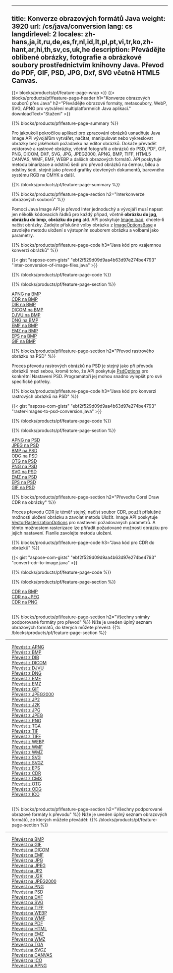 ﻿
---
title: Konverze obrazových formátů Java 
weight: 3920
url: /cs/java/conversion 
lang: cs
langdirlevel: 2
locales: zh-hans,ja,it,ru,de,es,fr,nl,id,lt,pl,pt,vi,tr,ko,zh-hant,ar,hi,th,sv,cs,uk,he
description: Převádějte oblíbené obrázky, fotografie a obrázkové soubory prostřednictvím knihovny Java. Převod do PDF, GIF, PSD, JPG, Dxf, SVG včetně HTML5 Canvas.
---

{{< blocks/products/pf/feature-page-wrap >}}
{{< blocks/products/pf/feature-page-header h1="Konverze obrazových souborů přes Java" h2="Převádějte obrazové formáty, metasoubory, WebP, SVG, APNG pro vytváření multiplatformních Java aplikací." downloadText="Stažení" >}}

{{% blocks/products/pf/feature-page-summary %}}

Pro jakoukoli pokročilou aplikaci pro zpracování obrázků usnadňuje Java Image API vývojářům vytvářet, načítat, manipulovat nebo vykreslovat obrázky bez jakéhokoli požadavku na editor obrázků. Dokáže převádět vektorové a rastrové obrázky, včetně fotografií a obrázků do PSD, PDF, GIF, PNG, DICOM, DXF, SVG, JPG, JPEG2000, APNG, BMP, TIFF, HTML5 CANVAS, WMF, EMF, WEBP a dalších obrazových formátů. API poskytuje metodu binarizace a odstínů šedi pro převod obrázků na černou, bílou a odstíny šedi, stejně jako převod grafiky otevřených dokumentů, barevného systému RGB na CMYK a další.

{{% /blocks/products/pf/feature-page-summary  %}}

{{% blocks/products/pf/feature-page-section  h2="Interkonverze obrazových souborů" %}}

Pomocí Java Image API je převod Inter jednoduchý a vývojáři musí napsat jen několik kódovacích řádků pro každý případ, včetně **obrázku do jpg**, **obrázku do bmp**, **obrázku do png** atd. API poskytuje [ Image.load](https://apireference.aspose.com/imaging/java/com.aspose.imaging/Image#load-java.lang.String-), chcete-li načíst obrázky. Zadejte příslušné volby obrázku z [ImageOptionsBase](https://apireference.aspose.com/imaging/java/com.aspose.imaging/ImageOptionsBase) a zavolejte metodu uložení s výstupním souborem obrázku a volbami jako parametry.

{{% blocks/products/pf/feature-page-code h3="Java kód pro vzájemnou konverzi obrázků" %}}

{{< gist "aspose-com-gists" "ebf2f529d09d9aa4b63d97e274be4793" "inter-conversion-of-image-files.java" >}}

{{% /blocks/products/pf/feature-page-code  %}}

{{% /blocks/products/pf/feature-page-section %}}

<div class="container-fluid productfamilypage bg-gray">
    <div class="convertypes bg-gray agp-content section">
        <div class="container">
		<div class="row other-converters">
		   <div class="col-md-2 other-converter remove-lp remove-rp">
		      <a href="/imaging/cs/java/conversion/apng-to-bmp/">APNG na BMP</a>
		   </div>
		   <div class="col-md-2 other-converter remove-lp remove-rp">
		      <a href="/imaging/cs/java/conversion/cdr-to-bmp/">CDR na BMP</a>
		   </div>
		   <div class="col-md-2 other-converter remove-lp remove-rp">
		      <a href="/imaging/cs/java/conversion/dib-to-bmp/">DIB na BMP</a>
		   </div>
		   <div class="col-md-2 other-converter remove-lp remove-rp">
		      <a href="/imaging/cs/java/conversion/dicom-to-bmp/">DICOM na BMP</a>
		   </div>
 		   <div class="col-md-2 other-converter remove-lp remove-rp">
		      <a href="/imaging/cs/java/conversion/djvu-to-bmp/">DJVU na BMP</a>
		   </div>
		   <div class="col-md-2 other-converter remove-lp remove-rp">
		      <a href="/imaging/cs/java/conversion/dng-to-bmp/">DNG na BMP</a>
		   </div>
		   <div class="col-md-2 other-converter remove-lp remove-rp">
		      <a href="/imaging/cs/java/conversion/emf-to-bmp/">EMF na BMP</a>
		   </div>
		   <div class="col-md-2 other-converter remove-lp remove-rp">
		      <a href="/imaging/cs/java/conversion/emz-to-bmp/">EMZ na BMP</a>
		   </div>
		   <div class="col-md-2 other-converter remove-lp remove-rp">
		      <a href="/imaging/cs/java/conversion/eps-to-bmp/">EPS na BMP</a>
		   </div>
		   <div class="col-md-2 other-converter remove-lp remove-rp">
		      <a href="/imaging/cs/java/conversion/gif-to-bmp/">GIF na BMP</a>
		   </div>
		</div>
	</div>
    </div>
</div>

{{% blocks/products/pf/feature-page-section  h2="Převod rastrového obrázku na PSD" %}}

Proces převodu rastrových obrázků na PSD je stejný jako při převodu obrázků mezi sebou, kromě toho, že API poskytuje [PsdOptions](https://apireference.aspose.com/imaging/java/com.aspose.imaging.imageoptions/PsdOptions) pro konkrétní Nastavení PSD. Programátoři jej mohou snadno vylepšit pro své specifické potřeby.

{{% blocks/products/pf/feature-page-code h3="Java kód pro konverzi rastrových obrázků na PSD" %}}

{{< gist "aspose-com-gists" "ebf2f529d09d9aa4b63d97e274be4793" "raster-images-to-psd-conversion.java" >}}

{{% /blocks/products/pf/feature-page-code  %}}

{{% /blocks/products/pf/feature-page-section %}}

<div class="container-fluid productfamilypage bg-gray">
    <div class="convertypes bg-gray agp-content section">
        <div class="container">
		<div class="row other-converters">
		   <div class="col-md-2 other-converter remove-lp remove-rp">
		      <a href="/imaging/cs/java/conversion/apng-to-PSD/">APNG na PSD</a>
		   </div>
		   <div class="col-md-2 other-converter remove-lp remove-rp">
		      <a href="/imaging/cs/java/conversion/jpeg-to-PSD/">JPEG na PSD</a>
		   </div>
		   <div class="col-md-2 other-converter remove-lp remove-rp">
		      <a href="/imaging/cs/java/conversion/bmp-to-PSD/">BMP na PSD</a>
		   </div>
		   <div class="col-md-2 other-converter remove-lp remove-rp">
		      <a href="/imaging/cs/java/conversion/odg-to-PSD/">ODG na PSD</a>
		   </div>
 		   <div class="col-md-2 other-converter remove-lp remove-rp">
		      <a href="/imaging/cs/java/conversion/otg-to-PSD/">OTG na PSD</a>
		   </div>
		   <div class="col-md-2 other-converter remove-lp remove-rp">
		      <a href="/imaging/cs/java/conversion/png-to-PSD/">PNG na PSD</a>
		   </div>
		   <div class="col-md-2 other-converter remove-lp remove-rp">
		      <a href="/imaging/cs/java/conversion/svg-to-PSD/">SVG na PSD</a>
		   </div>
		   <div class="col-md-2 other-converter remove-lp remove-rp">
		      <a href="/imaging/cs/java/conversion/emz-to-PSD/">EMZ na PSD</a>
		   </div>
		   <div class="col-md-2 other-converter remove-lp remove-rp">
		      <a href="/imaging/cs/java/conversion/eps-to-PSD/">EPS na PSD</a>
		   </div>
		   <div class="col-md-2 other-converter remove-lp remove-rp">
		      <a href="/imaging/cs/java/conversion/gif-to-PSD/">GIF na PSD</a>
		   </div>
		</div>
	</div>
    </div>
</div>

{{% blocks/products/pf/feature-page-section  h2="Převeďte Corel Draw CDR na obrázky" %}}

Proces převodu CDR je téměř stejný, načíst soubor CDR, použít příslušné možnosti uložení obrázku a zavolat metodu Uložit. Image API poskytuje [VectorRasterizationOptions](https://apireference.aspose.com/imaging/java/com.aspose.imaging.imageoptions/vectorrasterizationoptions) pro nastavení požadovaných parametrů. A těmto možnostem rasterizace lze přiřadit požadované možnosti obrázku pro jejich nastavení. Fianlle zavolejte metodu uložení. 

{{% blocks/products/pf/feature-page-code h3="Java kód pro CDR do obrázků" %}}

{{< gist "aspose-com-gists" "ebf2f529d09d9aa4b63d97e274be4793" "convert-cdr-to-image.java" >}}

{{% /blocks/products/pf/feature-page-code  %}}

{{% /blocks/products/pf/feature-page-section %}}

<div class="container-fluid productfamilypage bg-gray">
    <div class="convertypes bg-gray agp-content section">
        <div class="container">
		<div class="row other-converters">
		   <div class="col-md-2 other-converter remove-lp remove-rp">
		      <a href="/imaging/cs/java/conversion/CDR-to-bmp/">CDR na BMP</a>
		   </div>
		   <div class="col-md-2 other-converter remove-lp remove-rp">
		      <a href="/imaging/cs/java/conversion/CDR-to-jpeg/">CDR na JPEG</a>
		   </div>
		   <div class="col-md-2 other-converter remove-lp remove-rp">
		      <a href="/imaging/cs/java/conversion/CDR-to-png/">CDR na PNG</a>
		   </div>		   
		</div>
	</div>
    </div>
</div>
<br/>

{{% blocks/products/pf/feature-page-section  h2="Všechny snímky podporované formáty pro převod" %}}
Níže je uveden úplný seznam obrazových formátů, do kterých můžete převést:
{{% /blocks/products/pf/feature-page-section %}}
<div class="container-fluid productfamilypage bg-gray">
    <div class="convertypes bg-gray agp-content section">
        <div class="container">
                <hr style="margin-left:-20px;"/>
		<div class="row other-converters">
		    <div class='col-md-2 other-converter remove-lp remove-rp'><a href="/imaging/cs/java/conversion/from/apng" >Převést z APNG</a></div>
<div class='col-md-2 other-converter remove-lp remove-rp'><a href="/imaging/cs/java/conversion/from/bmp" >Převést z BMP</a></div>
<div class='col-md-2 other-converter remove-lp remove-rp'><a href="/imaging/cs/java/conversion/from/dib" >Převést z DIB</a></div>
<div class='col-md-2 other-converter remove-lp remove-rp'><a href="/imaging/cs/java/conversion/from/dicom" >Převést z DICOM</a></div>
<div class='col-md-2 other-converter remove-lp remove-rp'><a href="/imaging/cs/java/conversion/from/djvu" >Převést z DJVU</a></div>
<div class='col-md-2 other-converter remove-lp remove-rp'><a href="/imaging/cs/java/conversion/from/dng" >Převést z DNG</a></div>
<div class='col-md-2 other-converter remove-lp remove-rp'><a href="/imaging/cs/java/conversion/from/emf" >Převést z EMF</a></div>
<div class='col-md-2 other-converter remove-lp remove-rp'><a href="/imaging/cs/java/conversion/from/emz" >Převést z EMZ</a></div>
<div class='col-md-2 other-converter remove-lp remove-rp'><a href="/imaging/cs/java/conversion/from/gif" >Převést z GIF</a></div>
<div class='col-md-2 other-converter remove-lp remove-rp'><a href="/imaging/cs/java/conversion/from/jpeg2000" >Převést z JPEG2000</a></div>
<div class='col-md-2 other-converter remove-lp remove-rp'><a href="/imaging/cs/java/conversion/from/jp2" >Převést z JP2</a></div>
<div class='col-md-2 other-converter remove-lp remove-rp'><a href="/imaging/cs/java/conversion/from/j2k" >Převést z J2K</a></div>
<div class='col-md-2 other-converter remove-lp remove-rp'><a href="/imaging/cs/java/conversion/from/jpg" >Převést z JPG</a></div>
<div class='col-md-2 other-converter remove-lp remove-rp'><a href="/imaging/cs/java/conversion/from/jpeg" >Převést z JPEG</a></div>
<div class='col-md-2 other-converter remove-lp remove-rp'><a href="/imaging/cs/java/conversion/from/png" >Převést z PNG</a></div>
<div class='col-md-2 other-converter remove-lp remove-rp'><a href="/imaging/cs/java/conversion/from/tga" >Převést z TGA</a></div>
<div class='col-md-2 other-converter remove-lp remove-rp'><a href="/imaging/cs/java/conversion/from/tif" >Převést z TIF</a></div>
<div class='col-md-2 other-converter remove-lp remove-rp'><a href="/imaging/cs/java/conversion/from/tiff" >Převést z TIFF</a></div>
<div class='col-md-2 other-converter remove-lp remove-rp'><a href="/imaging/cs/java/conversion/from/webp" >Převést z WEBP</a></div>
<div class='col-md-2 other-converter remove-lp remove-rp'><a href="/imaging/cs/java/conversion/from/wmf" >Převést z WMF</a></div>
<div class='col-md-2 other-converter remove-lp remove-rp'><a href="/imaging/cs/java/conversion/from/wmz" >Převést z WMZ</a></div>
<div class='col-md-2 other-converter remove-lp remove-rp'><a href="/imaging/cs/java/conversion/from/svg" >Převést z SVG</a></div>
<div class='col-md-2 other-converter remove-lp remove-rp'><a href="/imaging/cs/java/conversion/from/svgz" >Převést z SVGZ</a></div>
<div class='col-md-2 other-converter remove-lp remove-rp'><a href="/imaging/cs/java/conversion/from/eps" >Převést z EPS</a></div>
<div class='col-md-2 other-converter remove-lp remove-rp'><a href="/imaging/cs/java/conversion/from/cdr" >Převést z CDR</a></div>
<div class='col-md-2 other-converter remove-lp remove-rp'><a href="/imaging/cs/java/conversion/from/cmx" >Převést z CMX</a></div>
<div class='col-md-2 other-converter remove-lp remove-rp'><a href="/imaging/cs/java/conversion/from/otg" >Převést z OTG</a></div>
<div class='col-md-2 other-converter remove-lp remove-rp'><a href="/imaging/cs/java/conversion/from/odg" >Převést z ODG</a></div>
<div class='col-md-2 other-converter remove-lp remove-rp'><a href="/imaging/cs/java/conversion/from/ico" >Převést z ICO</a></div>
                </div>
        </div>
    </div>
</div>
<br/>

{{% blocks/products/pf/feature-page-section  h2="Všechny podporované obrazové formáty k převodu" %}}
Níže je uveden úplný seznam obrazových formátů, ze kterých můžete převádět:
{{% /blocks/products/pf/feature-page-section %}}
<div class="container-fluid productfamilypage bg-gray">
    <div class="convertypes bg-gray agp-content section">
        <div class="container">
	        <hr style="margin-left:-20px;"/>
		<div class="row other-converters">
		    <div class='col-md-2 other-converter remove-lp remove-rp'><a href="/imaging/cs/java/conversion/to/bmp" >Převést na BMP</a></div>
<div class='col-md-2 other-converter remove-lp remove-rp'><a href="/imaging/cs/java/conversion/to/gif" >Převést na GIF</a></div>
<div class='col-md-2 other-converter remove-lp remove-rp'><a href="/imaging/cs/java/conversion/to/dicom" >Převést na DICOM</a></div>
<div class='col-md-2 other-converter remove-lp remove-rp'><a href="/imaging/cs/java/conversion/to/emf" >Převést na EMF</a></div>
<div class='col-md-2 other-converter remove-lp remove-rp'><a href="/imaging/cs/java/conversion/to/jpg" >Převést na JPG</a></div>
<div class='col-md-2 other-converter remove-lp remove-rp'><a href="/imaging/cs/java/conversion/to/jpeg" >Převést na JPEG</a></div>
<div class='col-md-2 other-converter remove-lp remove-rp'><a href="/imaging/cs/java/conversion/to/jp2" >Převést na JP2</a></div>
<div class='col-md-2 other-converter remove-lp remove-rp'><a href="/imaging/cs/java/conversion/to/j2k" >Převést na J2K</a></div>
<div class='col-md-2 other-converter remove-lp remove-rp'><a href="/imaging/cs/java/conversion/to/jpeg2000" >Převést na JPEG2000</a></div>
<div class='col-md-2 other-converter remove-lp remove-rp'><a href="/imaging/cs/java/conversion/to/png" >Převést na PNG</a></div>
<div class='col-md-2 other-converter remove-lp remove-rp'><a href="/imaging/cs/java/conversion/to/psd" >Převést na PSD</a></div>
<div class='col-md-2 other-converter remove-lp remove-rp'><a href="/imaging/cs/java/conversion/to/dxf" >Převést na DXF</a></div>
<div class='col-md-2 other-converter remove-lp remove-rp'><a href="/imaging/cs/java/conversion/to/svg" >Převést na SVG</a></div>
<div class='col-md-2 other-converter remove-lp remove-rp'><a href="/imaging/cs/java/conversion/to/tiff" >Převést na TIFF</a></div>
<div class='col-md-2 other-converter remove-lp remove-rp'><a href="/imaging/cs/java/conversion/to/webp" >Převést na WEBP</a></div>
<div class='col-md-2 other-converter remove-lp remove-rp'><a href="/imaging/cs/java/conversion/to/wmf" >Převést na WMF</a></div>
<div class='col-md-2 other-converter remove-lp remove-rp'><a href="/imaging/cs/java/conversion/to/pdf" >Převést na PDF</a></div>
<div class='col-md-2 other-converter remove-lp remove-rp'><a href="/imaging/cs/java/conversion/to/html" >Převést na HTML</a></div>
<div class='col-md-2 other-converter remove-lp remove-rp'><a href="/imaging/cs/java/conversion/to/emz" >Převést na EMZ</a></div>
<div class='col-md-2 other-converter remove-lp remove-rp'><a href="/imaging/cs/java/conversion/to/wmz" >Převést na WMZ</a></div>
<div class='col-md-2 other-converter remove-lp remove-rp'><a href="/imaging/cs/java/conversion/to/tga" >Převést na TGA</a></div>
<div class='col-md-2 other-converter remove-lp remove-rp'><a href="/imaging/cs/java/conversion/to/svgz" >Převést na SVGZ</a></div>
<div class='col-md-2 other-converter remove-lp remove-rp'><a href="/imaging/cs/java/conversion/to/canvas" >Převést na CANVAS</a></div>
<div class='col-md-2 other-converter remove-lp remove-rp'><a href="/imaging/cs/java/conversion/to/ico" >Převést na ICO</a></div>
<div class='col-md-2 other-converter remove-lp remove-rp'><a href="/imaging/cs/java/conversion/to/apng" >Převést na APNG</a></div>
                </div>
        </div>
    </div>
</div>

